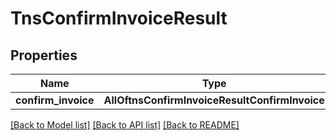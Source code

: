# TnsConfirmInvoiceResult

## Properties
Name | Type | Description | Notes
------------ | ------------- | ------------- | -------------
**confirm_invoice** | **AllOftnsConfirmInvoiceResultConfirmInvoice** |  | 

[[Back to Model list]](../README.md#documentation-for-models) [[Back to API list]](../README.md#documentation-for-api-endpoints) [[Back to README]](../README.md)

